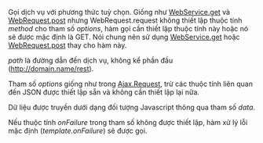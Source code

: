 Gọi dịch vụ với phương thức tuỳ chọn. Giống như [WebService.get](WebServiceClassGet.md) và [WebRequest.post](WebServiceClassPost.md) nhưng WebRequest.request không thiết lập thuộc tính _method_ cho tham số _options_, hàm gọi cần thiết lập thuộc tính này hoặc nó sẽ được mặc định là GET. Nói chung nên sử dụng [WebService.get](WebServiceClassGet.md) hoặc [WebRequest.post](WebServiceClassPost.md) thay cho hàm này.

_path_ là đường dẫn đến dịch vụ, không kể phần đầu (http://domain.name/rest).

Tham số _options_ giống như trong [Ajax.Request](http://api.prototypejs.org/ajax/Ajax/Request/new/), trừ các thuộc tính liên quan đến JSON được thiết lập sẵn và không cần thiết lập lại nữa.

Dữ liệu được truyền dưới dạng đối tượng Javascript thông qua tham số _data_.

Nếu thuộc tính _onFailure_ trong tham số không được thiết lập, hàm xử lý lỗi mặc định (_template.onFailure_) sẽ được gọi.